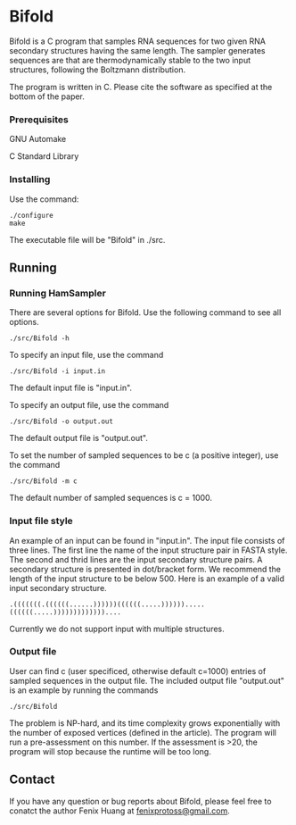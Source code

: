 # Bifold

Bifold is a C program that samples RNA sequences for two given RNA secondary structures having the same length. The sampler generates sequences are that are thermodynamically stable to the two input structures, following the Boltzmann distribution. 

The program is written in C. Please cite the software as specified at the bottom of the paper. 


### Prerequisites

GNU Automake

C Standard Library


### Installing

Use the command: 

```
./configure
make
```
The executable file will be "Bifold" in ./src. 


## Running 

### Running HamSampler 

There are several options for Bifold. Use the following command to see all options. 
```
./src/Bifold -h  
```

To specify an input file, use the command
```
./src/Bifold -i input.in 
```
The default input file is "input.in". 

To specify an output file, use the command
```
./src/Bifold -o output.out 
```
The default output file is "output.out". 

To set the number of sampled sequences to be c (a positive integer), use the command
```
./src/Bifold -m c
```
The default number of sampled sequences is c = 1000. 


### Input file style

An example of an input can be found in "input.in". The input file consists of three lines. The first line the name of the input structure pair in FASTA style. The second and thrid lines are the input secondary structure pairs. A secondary structure is presented in dot/bracket form. We recommend the length of the input structure to be below 500. Here is an example of a valid input secondary structure.  
```
.(((((((.((((((......))))))((((((.....)))))).....((((((.....)))))))))))))....
```

Currently we do not support input with multiple structures. 

### Output file

User can find c (user specificed, otherwise default c=1000) entries of sampled sequences in the output file. The included output file "output.out" is an example by running the commands
```
./src/Bifold 
```

The problem is NP-hard, and its time complexity grows exponentially with the number of exposed vertices (defined in the article). The program will run a pre-assessment on this number. If the assessment is >20, the program will stop because the runtime will be too long. 


## Contact

If you have any question or bug reports about Bifold, please feel free to conatct the author Fenix Huang at fenixprotoss@gmail.com.  




